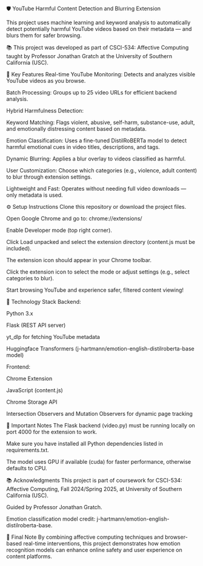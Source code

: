 🛡️ YouTube Harmful Content Detection and Blurring Extension

This project uses machine learning and keyword analysis to automatically detect potentially harmful YouTube videos based on their metadata — and blurs them for safer browsing.

📚 This project was developed as part of CSCI-534: Affective Computing taught by Professor Jonathan Gratch at the University of Southern California (USC).

🚀 Key Features
Real-time YouTube Monitoring: Detects and analyzes visible YouTube videos as you browse.

Batch Processing: Groups up to 25 video URLs for efficient backend analysis.

Hybrid Harmfulness Detection:

Keyword Matching: Flags violent, abusive, self-harm, substance-use, adult, and emotionally distressing content based on metadata.

Emotion Classification: Uses a fine-tuned DistilRoBERTa model to detect harmful emotional cues in video titles, descriptions, and tags.

Dynamic Blurring: Applies a blur overlay to videos classified as harmful.

User Customization: Choose which categories (e.g., violence, adult content) to blur through extension settings.

Lightweight and Fast: Operates without needing full video downloads — only metadata is used.

⚙️ Setup Instructions
Clone this repository or download the project files.

Open Google Chrome and go to: chrome://extensions/

Enable Developer mode (top right corner).

Click Load unpacked and select the extension directory (content.js must be included).

The extension icon should appear in your Chrome toolbar.

Click the extension icon to select the mode or adjust settings (e.g., select categories to blur).

Start browsing YouTube and experience safer, filtered content viewing!

🧠 Technology Stack
Backend:

Python 3.x

Flask (REST API server)

yt_dlp for fetching YouTube metadata

Huggingface Transformers (j-hartmann/emotion-english-distilroberta-base model)

Frontend:

Chrome Extension

JavaScript (content.js)

Chrome Storage API

Intersection Observers and Mutation Observers for dynamic page tracking

📄 Important Notes
The Flask backend (video.py) must be running locally on port 4000 for the extension to work.

Make sure you have installed all Python dependencies listed in requirements.txt.

The model uses GPU if available (cuda) for faster performance, otherwise defaults to CPU.

📚 Acknowledgments
This project is part of coursework for CSCI-534: Affective Computing, Fall 2024/Spring 2025, at University of Southern California (USC).

Guided by Professor Jonathan Gratch.

Emotion classification model credit: j-hartmann/emotion-english-distilroberta-base.

🎯 Final Note
By combining affective computing techniques and browser-based real-time interventions, this project demonstrates how emotion recognition models can enhance online safety and user experience on content platforms.

